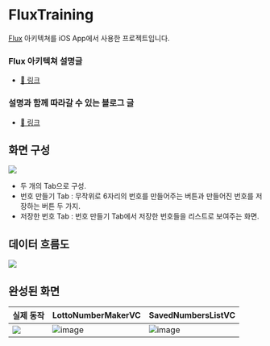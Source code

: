 # FluxTraining

[Flux](https://facebook.github.io/flux/) 아키텍쳐를 iOS App에서 사용한 프로젝트입니다.

### Flux 아키텍쳐 설명글
- [🔗 링크](https://unnnyong.me/2020/06/16/ios-%eb%b2%88%ec%97%ad-flux/)

### 설명과 함께 따라갈 수 있는 블로그 글
- [🔗 링크](https://unnnyong.me/2020/06/18/ios-flux-%ec%95%84%ed%82%a4%ed%85%8d%ec%b3%90%eb%a5%bc-%ec%82%ac%ec%9a%a9%ed%95%b4%ec%84%9c-%ed%94%84%eb%a1%9c%ec%a0%9d%ed%8a%b8%eb%a5%bc-%eb%a7%8c%eb%93%a4%ec%96%b4%eb%b3%b4%ec%9e%90/)

## 화면 구성

![](https://unnnyongcom.files.wordpress.com/2020/06/image-102.png?w=1024)

- 두 개의 Tab으로 구성.
- 번호 만들기 Tab : 무작위로 6자리의 번호를 만들어주는 버튼과 만들어진 번호를 저장하는 버튼 두 가지.
- 저장한 번호 Tab : 번호 만들기 Tab에서 저장한 번호들을 리스트로 보여주는 화면.

## 데이터 흐름도

![](https://unnnyongcom.files.wordpress.com/2020/06/image-105.png?w=1024)

## 완성된 화면

실제 동작|LottoNumberMakerVC|SavedNumbersListVC
---|---|---
![](https://unnnyongcom.files.wordpress.com/2020/06/jun-17-2020-21-03-01.gif?w=324)|![image](https://user-images.githubusercontent.com/28520053/84896279-a4109580-b0de-11ea-974e-737bb606bb31.png)|![image](https://user-images.githubusercontent.com/28520053/84896310-b094ee00-b0de-11ea-96e4-30ec5cb2fba6.png)

